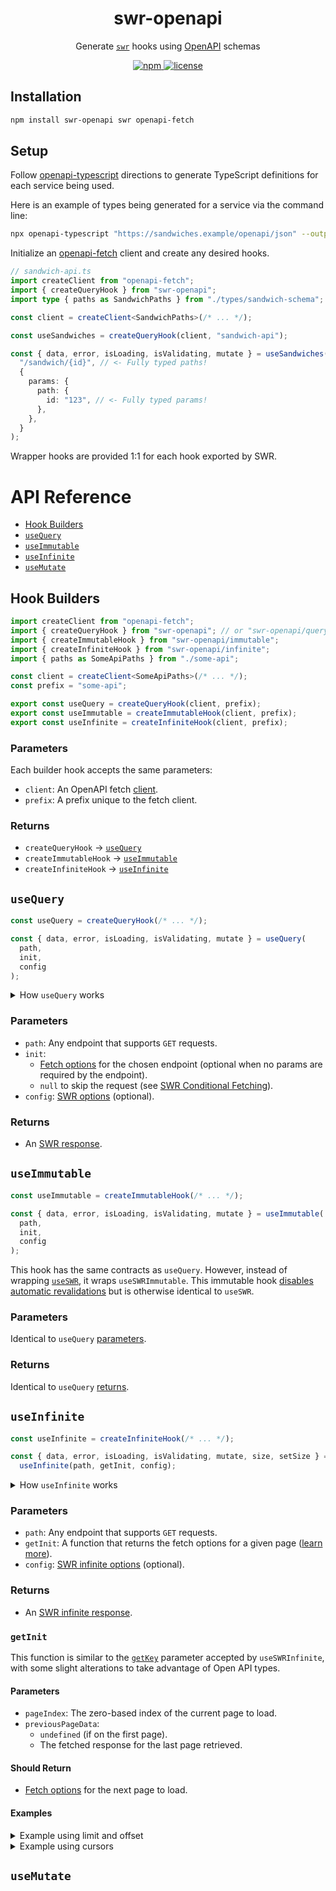 <p align="center">
  <h1 align="center">swr-openapi</h1>
</p>

<p align="center">Generate <a href="https://swr.vercel.app"><code>swr</code></a> hooks using <a href="https://swagger.io/specification/">OpenAPI</a> schemas</p>

<p align="center">
  <a aria-label="npm" href="https://www.npmjs.com/package/swr-openapi">
    <img alt="npm" src="https://img.shields.io/npm/v/swr-openapi.svg?style=for-the-badge&labelColor=000000">
  </a>
  <a aria-label="license" href="https://github.com/htunnicliff/swr-openapi/blob/main/LICENSE">
    <img alt="license" src="https://img.shields.io/github/license/htunnicliff/swr-openapi.svg?style=for-the-badge&labelColor=000000">
  </a>
</p>

## Installation

```sh
npm install swr-openapi swr openapi-fetch
```

## Setup

Follow [openapi-typescript](https://openapi-ts.pages.dev/) directions to generate TypeScript definitions for each service being used.

Here is an example of types being generated for a service via the command line:

```sh
npx openapi-typescript "https://sandwiches.example/openapi/json" --output ./types/sandwich-schema.ts
```

Initialize an [openapi-fetch](https://openapi-ts.pages.dev/openapi-fetch/) client and create any desired hooks.

```ts
// sandwich-api.ts
import createClient from "openapi-fetch";
import { createQueryHook } from "swr-openapi";
import type { paths as SandwichPaths } from "./types/sandwich-schema";

const client = createClient<SandwichPaths>(/* ... */);

const useSandwiches = createQueryHook(client, "sandwich-api");

const { data, error, isLoading, isValidating, mutate } = useSandwiches(
  "/sandwich/{id}", // <- Fully typed paths!
  {
    params: {
      path: {
        id: "123", // <- Fully typed params!
      },
    },
  }
);
```

Wrapper hooks are provided 1:1 for each hook exported by SWR.

# API Reference

- [Hook Builders](#hook-builders)
- [`useQuery`](#useQuery)
- [`useImmutable`](#useImmutable)
- [`useInfinite`](#useInfinite)
- [`useMutate`](#useMutate)

## Hook Builders

```ts
import createClient from "openapi-fetch";
import { createQueryHook } from "swr-openapi"; // or "swr-openapi/query"
import { createImmutableHook } from "swr-openapi/immutable";
import { createInfiniteHook } from "swr-openapi/infinite";
import { paths as SomeApiPaths } from "./some-api";

const client = createClient<SomeApiPaths>(/* ... */);
const prefix = "some-api";

export const useQuery = createQueryHook(client, prefix);
export const useImmutable = createImmutableHook(client, prefix);
export const useInfinite = createInfiniteHook(client, prefix);
```

### Parameters

Each builder hook accepts the same parameters:

- `client`: An OpenAPI fetch [client][oai-fetch-client].
- `prefix`: A prefix unique to the fetch client.

### Returns

- `createQueryHook` &rarr; [`useQuery`](#usequery)
- `createImmutableHook` &rarr; [`useImmutable`](#useimmutable)
- `createInfiniteHook` &rarr; [`useInfinite`](#useinfinite)

## `useQuery`

```ts
const useQuery = createQueryHook(/* ... */);

const { data, error, isLoading, isValidating, mutate } = useQuery(
  path,
  init,
  config
);
```

<details>
<summary>How <code>useQuery</code> works</summary>

`useQuery` is a very thin wrapper over [`useSWR`][swr-api]. Most of the code involves TypeScript generics that are transpiled away.

The prefix supplied in `createQueryHook` is joined with `path` and `init` to form the key passed to SWR.

> `prefix` is only used to help ensure uniqueness for SWR's cache, in the case that two or more API clients share an identical path (e.g. `/api/health`). It is not included in actual `GET` requests.

Then, `GET` is invoked with `path` and `init`. Short and sweet.

```ts
function useQuery(path, ...[init, config]) {
  return useSWR(
    init !== null ? [prefix, path, init] : null,
    async ([_prefix, path, init]) => {
      const res = await client.GET(path, init);
      if (res.error) {
        throw res.error;
      }
      return res.data;
    },
    config
  );
}
```

</details>

### Parameters

- `path`: Any endpoint that supports `GET` requests.
- `init`:
  - [Fetch options][oai-fetch-options] for the chosen endpoint (optional when no params are required by the endpoint).
  - `null` to skip the request (see [SWR Conditional Fetching][swr-conditional-fetching]).
- `config`: [SWR options][swr-options] (optional).

### Returns

- An [SWR response][swr-response].

## `useImmutable`

```ts
const useImmutable = createImmutableHook(/* ... */);

const { data, error, isLoading, isValidating, mutate } = useImmutable(
  path,
  init,
  config
);
```

This hook has the same contracts as `useQuery`. However, instead of wrapping [`useSWR`][swr-api], it wraps `useSWRImmutable`. This immutable hook [disables automatic revalidations][swr-disable-auto-revalidate] but is otherwise identical to `useSWR`.

### Parameters

Identical to `useQuery` [parameters](#parameters-1).

### Returns

Identical to `useQuery` [returns](#returns-1).

## `useInfinite`

```ts
const useInfinite = createInfiniteHook(/* ... */);

const { data, error, isLoading, isValidating, mutate, size, setSize } =
  useInfinite(path, getInit, config);
```

<details>
<summary>How <code>useInfinite</code> works</summary>

Just as `useQuery` is a thin wrapper over [`useSWR`][swr-api], `useInfinite` is a thin wrapper over [`useSWRInfinite`][swr-infinite].

Instead of using static [fetch options][oai-fetch-options] as part of the SWR key, `useInfinite` is given a function ([`getInit`](#getinit)) that should dynamically determines the fetch options based on the current page index and the data from a previous page.

```ts
function useInfinite(path, getInit, config) {
  const fetcher = async ([_, path, init]) => {
    const res = await client.GET(path, init);
    if (res.error) {
      throw res.error;
    }
    return res.data;
  };
  const getKey = (index, previousPageData) => {
    const init = getInit(index, previousPageData);
    if (init === null) {
      return null;
    }
    const key = [prefix, path, init];
    return key;
  };
  return useSWRInfinite(getKey, fetcher, config);
}
```

</details>

### Parameters

- `path`: Any endpoint that supports `GET` requests.
- `getInit`: A function that returns the fetch options for a given page ([learn more](#getinit)).
- `config`: [SWR infinite options][swr-infinite-options] (optional).

### Returns

- An [SWR infinite response][swr-infinite-return].

### `getInit`

This function is similar to the [`getKey`][swr-infinite-options] parameter accepted by `useSWRInfinite`, with some slight alterations to take advantage of Open API types.

#### Parameters

- `pageIndex`: The zero-based index of the current page to load.
- `previousPageData`:
  - `undefined` (if on the first page).
  - The fetched response for the last page retrieved.

#### Should Return

- [Fetch options][oai-fetch-options] for the next page to load.

#### Examples

<details>
<summary>Example using limit and offset</summary>

```ts
useInfinite("/something", (pageIndex, previousPageData) => {
  // No more pages
  if (previousPageData && !previousPageData.hasMore) {
    return null;
  }

  // First page
  if (!previousPageData) {
    return {
      params: {
        query: {
          limit: 10,
        },
      },
    };
  }

  // Next page
  return {
    params: {
      query: {
        limit: 10,
        offset: 10 * pageIndex,
      },
    },
  };
});
```

</details>

<details>
<summary>Example using cursors</summary>

```ts
useInfinite("/something", (pageIndex, previousPageData) => {
  // No more pages
  if (previousPageData && !previousPageData.nextCursor) {
    return null;
  }

  // First page
  if (!previousPageData) {
    return {
      params: {
        query: {
          limit: 10,
        },
      },
    };
  }

  // Next page
  return {
    params: {
      query: {
        limit: 10,
        cursor: previousPageData.nextCursor,
      },
    },
  };
});
```

</details>

## `useMutate`

[oai-fetch-client]: https://openapi-ts.pages.dev/openapi-fetch/api#createclient
[oai-fetch-options]: https://openapi-ts.pages.dev/openapi-fetch/api#fetch-options
[swr-options]: https://swr.vercel.app/docs/api#options
[swr-conditional-fetching]: https://swr.vercel.app/docs/conditional-fetching#conditional
[swr-response]: https://swr.vercel.app/docs/api#return-values
[swr-disable-auto-revalidate]: https://swr.vercel.app/docs/revalidation.en-US#disable-automatic-revalidations
[swr-api]: https://swr.vercel.app/docs/api
[swr-infinite]: https://swr.vercel.app/docs/pagination#useswrinfinite
[swr-infinite-return]: https://swr.vercel.app/docs/pagination#return-values
[swr-infinite-options]: https://swr.vercel.app/docs/pagination#parameters
